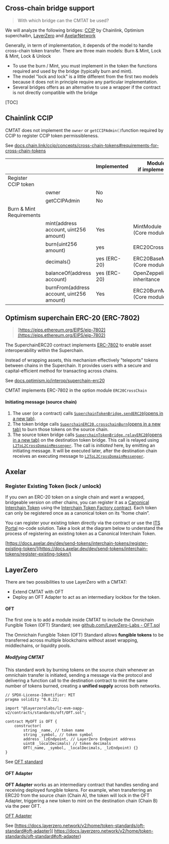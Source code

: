 ## Cross-chain bridge support

> With which bridge can the CMTAT be used?

We will analyze the following bridges: [CCIP](https://chain.link/cross-chain) by Chainlink, Optimism superchaibn, [LayerZero](https://layerzero.network) and [AxelarNetwork](https://www.axelar.network)

Generally, in term of implementation, it depends of the model to handle cross-chain token transfer. There are three main models: Burn & Mint, Lock & Mint, Lock & Unlock

- To use the burn / Mint, you must implement in the token the functions required and used by the bridge (typically burn and mint). 
- The model "lock and lock" is a little different from the first two models because it does not in principle require any particular implementation.
- Several bridges offers as an alternative to use a wrapper if the contract is not directly compatible with the bridge

[TOC]



## Chainlink CCIP

CMTAT does not implement the `owner` or `getCCIPAdmin()`function required by CCIP to register CCIP token permissibleness.

See [docs.chain.link/ccip/concepts/cross-chain-tokens#requirements-for-cross-chain-tokens](https://docs.chain.link/ccip/concepts/cross-chain-tokens#requirements-for-cross-chain-tokens)

|                          |                                           | Implemented  | Module<br />if implemented         | Role             |
| ------------------------ | ----------------------------------------- | ------------ | ---------------------------------- | ---------------- |
| Register CCIP token      |                                           |              |                                    |                  |
|                          | owner                                     | No           |                                    |                  |
|                          | getCCIPAdmin                              | No           |                                    |                  |
| Burn & Mint Requirements |                                           |              |                                    |                  |
|                          | mint(address account, uint256 amount)     | Yes          | MintModule<br />(Core module)      | MINTER_ROLE      |
|                          | burn(uint256 amount)                      | yes          | ERC20CrossChain                    | BURNER_FROM_ROLE |
|                          | decimals()                                | yes (ERC-20) | ERC20BaseModule<br />(Core module) |                  |
|                          | balanceOf(address account)                | yes (ERC-20) | OpenZeppelin inheritance           |                  |
|                          | burnFrom(address account, uint256 amount) | Yes          | ERC20BurnModule (Core module)      | BURNER_FROM_ROLE |



## Optimism superchain ERC-20 (ERC-7802)

> [https://eips.ethereum.org/EIPS/eip-7802](https://eips.ethereum.org/EIPS/eip-7802)

The SuperchainERC20 contract implements [ERC-7802](https://ethereum-magicians.org/t/erc-7802-crosschain-token-interface/21508) to enable asset interoperability within the Superchain.

Instead of wrapping assets, this mechanism effectively "teleports" tokens between chains in the Superchain. It provides users with a secure and capital-efficient method for transacting across chains.

See [docs.optimism.io/interop/superchain-erc20](https://docs.optimism.io/interop/superchain-erc20)

CMTAT implements ERC-7802 in the option module `ERC20CrossChain`

#### Initiating message (source chain)

1. The user (or a contract) calls [`SuperchainTokenBridge.sendERC20`(opens in a new tab)](https://github.com/ethereum-optimism/optimism/blob/develop/packages/contracts-bedrock/src/L2/SuperchainTokenBridge.sol#L52-L78).
2. The token bridge calls [`SuperchainERC20.crosschainBurn`(opens in a new tab)](https://github.com/ethereum-optimism/optimism/blob/develop/packages/contracts-bedrock/src/L2/SuperchainERC20.sol#L37-L46) to burn those tokens on the source chain.
3. The source token bridge calls [`SuperchainTokenBridge.relayERC20`(opens in a new tab)](https://github.com/ethereum-optimism/optimism/blob/develop/packages/contracts-bedrock/src/L2/SuperchainTokenBridge.sol#L80-L97) on the destination token bridge. This call is relayed using [`L2ToL2CrossDomainMessenger`](https://docs.optimism.io/interop/message-passing). The call is *initiated* here, by emitting an initiating message. It will be executed later, after the destination chain receives an executing message to [`L2ToL2CrossDomainMessenger`](https://docs.optimism.io/interop/message-passing).

## Axelar

### Register Existing Token (lock / unlock)

If you own an ERC-20 token on a single chain and want a wrapped, bridgeable version on other chains, you can register it as a [Canonical Interchain Token](https://docs.axelar.dev/dev/send-tokens/glossary/#canonical-interchain-token) using the [Interchain Token Factory contract](https://github.com/axelarnetwork/interchain-token-service/blob/main/contracts/InterchainTokenFactory.sol#L20). Each token can only be registered once as a canonical token on its “home chain”.

You can register your existing token directly via the contract or use the [ITS Portal](https://docs.axelar.dev/dev/send-tokens/interchain-tokens/no-code/) no-code solution. Take a look at the diagram below to understand the process of registering an existing token as a Canonical Interchain Token.

[https://docs.axelar.dev/dev/send-tokens/interchain-tokens/register-existing-token/](https://docs.axelar.dev/dev/send-tokens/interchain-tokens/register-existing-token/)

## LayerZero

There are two possibilities to use LayerZero with a CMTAT:

- Extend CMTAT with OFT
- Deploy an OFT Adapter to act as an intermediary lockbox for the token.

#### OFT

The first one is to add a module inside CMTAT to include the Omnichain Fungible Token (OFT) Standard; see  [github.com/LayerZero-Labs - OFT.sol](https://github.com/LayerZero-Labs/LayerZero-v2/blob/main/packages/layerzero-v2/evm/oapp/contracts/oft/OFT.sol)

The Omnichain Fungible Token (OFT) Standard allows **fungible tokens** to be transferred across multiple blockchains without asset wrapping, middlechains, or liquidity pools.

##### Modifying CMTAT

This standard work by burning tokens on the source chain whenever an omnichain transfer is initiated, sending a message via the protocol and delivering a function call to the destination contract to mint the same number of tokens burned, creating a **unified supply** across both networks.

```solidity
// SPDX-License-Identifier: MIT
pragma solidity ^0.8.22;

import "@layerzerolabs/lz-evm-oapp-v2/contracts/standards/oft/OFT.sol";

contract MyOFT is OFT {
    constructor(
        string _name, // token name
        string _symbol, // token symbol
        address _lzEndpoint, // LayerZero Endpoint address
        uint8 _localDecimals) // token decimals
        OFT(_name, _symbol, _localDecimals, _lzEndpoint) {}
}
```

See [OFT standard](https://docs.layerzero.network/v2/home/token-standards/oft-standard)

#### OFT Adapter

**OFT Adapter** works as an intermediary contract that handles sending and receiving deployed fungible tokens. For example, when transferring an ERC20 from the source chain (Chain A), the token will lock in the OFT Adapter, triggering a new token to mint on the destination chain (Chain B) via the peer OFT.

[OFT Adapter](https://docs.layerzero.network/v2/home/token-standards/oft-standard)

See [https://docs.layerzero.network/v2/home/token-standards/oft-standard#oft-adapter]( https://docs.layerzero.network/v2/home/token-standards/oft-standard#oft-adapter)

